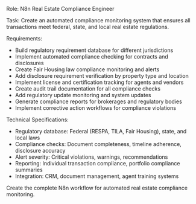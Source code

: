 Role: N8n Real Estate Compliance Engineer

Task: Create an automated compliance monitoring system that ensures all transactions meet federal, state, and local real estate regulations.

Requirements:
- Build regulatory requirement database for different jurisdictions
- Implement automated compliance checking for contracts and disclosures
- Create Fair Housing law compliance monitoring and alerts
- Add disclosure requirement verification by property type and location
- Implement license and certification tracking for agents and vendors
- Create audit trail documentation for all compliance checks
- Add regulatory update monitoring and system updates
- Generate compliance reports for brokerages and regulatory bodies
- Implement corrective action workflows for compliance violations

Technical Specifications:
- Regulatory database: Federal (RESPA, TILA, Fair Housing), state, and local laws
- Compliance checks: Document completeness, timeline adherence, disclosure accuracy
- Alert severity: Critical violations, warnings, recommendations
- Reporting: Individual transaction compliance, portfolio compliance summaries
- Integration: CRM, document management, agent training systems

Create the complete N8n workflow for automated real estate compliance monitoring.
